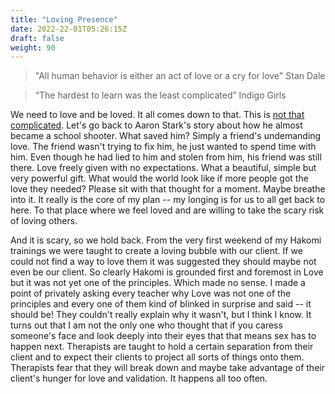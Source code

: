 ```yaml
---
title: "Loving Presence"
date: 2022-22-01T05:26:15Z
draft: false
weight: 90
---
```

> "All human behavior is either an act of love or a cry for love"
 Stan Dale

> “The hardest to learn was the least complicated”
 Indigo Girls

We need to love and be loved. It all comes down to that. This is [not that complicated](https://open.spotify.com/album/08rSr5tinC3ZsQMPFgYuW4). Let's go back to Aaron Stark's story about how he almost became a school shooter. What saved him? Simply a friend's undemanding love. The friend wasn't trying to fix him, he just wanted to spend time with him. Even though he had lied to him and stolen from him, his friend was still there. Love freely given with no expectations. What a beautiful, simple but very powerful gift. What would the world look like if more people got the love they needed? Please sit with that thought for a moment. Maybe breathe into it. It really is the core of my plan -- my longing is for us to all get back to here. To that place where we feel loved and are willing to take the scary risk of loving others.

And it is scary, so we hold back. From the very first weekend of my Hakomi trainings we were taught to create a loving bubble with our client. If we could not find a way to love them it was suggested they should maybe not even be our client.  So clearly Hakomi is grounded first and foremost in Love but it was not yet one of the principles.  Which made no sense. I made a point of privately asking every teacher why Love was not one of the principles and every one of them kind of blinked in surprise and said -- it should be! They couldn't really explain why it wasn't, but I think I know. It turns out that I am not the only one who thought that if you caress someone's face and look deeply into their eyes that that means sex has to happen next. Therapists are taught to hold a certain separation from their client and to expect their clients to project all sorts of things onto them. Therapists fear that they will break down and maybe take advantage of their client's hunger for love and validation. It happens all too often.

